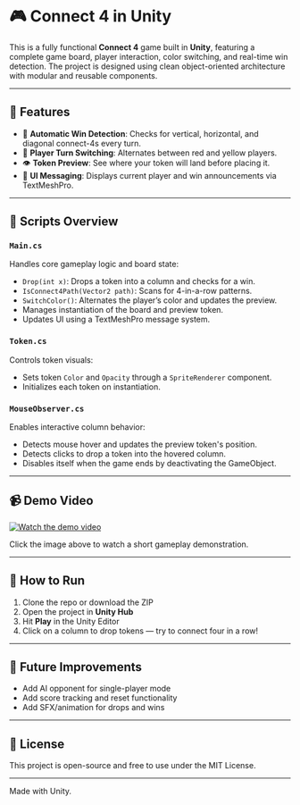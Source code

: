# 🎮 Connect 4 in Unity

This is a fully functional **Connect 4** game built in **Unity**, featuring a complete game board, player interaction, color switching, and real-time win detection. The project is designed using clean object-oriented architecture with modular and reusable components.

---

## 🚀 Features

- 🧠 **Automatic Win Detection**: Checks for vertical, horizontal, and diagonal connect-4s every turn.
- 🔄 **Player Turn Switching**: Alternates between red and yellow players.
- 👁️ **Token Preview**: See where your token will land before placing it.
- 📢 **UI Messaging**: Displays current player and win announcements via TextMeshPro.

---

## 🧩 Scripts Overview

### `Main.cs`
Handles core gameplay logic and board state:
- `Drop(int x)`: Drops a token into a column and checks for a win.
- `IsConnect4Path(Vector2 path)`: Scans for 4-in-a-row patterns.
- `SwitchColor()`: Alternates the player’s color and updates the preview.
- Manages instantiation of the board and preview token.
- Updates UI using a TextMeshPro message system.

### `Token.cs`
Controls token visuals:
- Sets token `Color` and `Opacity` through a `SpriteRenderer` component.
- Initializes each token on instantiation.

### `MouseObserver.cs`
Enables interactive column behavior:
- Detects mouse hover and updates the preview token's position.
- Detects clicks to drop a token into the hovered column.
- Disables itself when the game ends by deactivating the GameObject.

---

## 📹 Demo Video

[![Watch the demo video](https://img.youtube.com/vi/Koau-1sKJoA/hqdefault.jpg)](https://youtu.be/Koau-1sKJoA)

Click the image above to watch a short gameplay demonstration.

---

## 🧪 How to Run

1. Clone the repo or download the ZIP
2. Open the project in **Unity Hub**
3. Hit **Play** in the Unity Editor
4. Click on a column to drop tokens — try to connect four in a row!

---

## 📝 Future Improvements

- Add AI opponent for single-player mode
- Add score tracking and reset functionality
- Add SFX/animation for drops and wins

---

## 🤝 License

This project is open-source and free to use under the MIT License.

---

Made with Unity.
